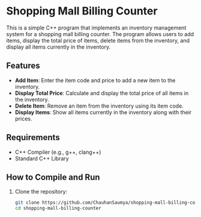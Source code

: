 # Shopping Mall Billing Counter

This is a simple C++ program that implements an inventory management system for a shopping mall billing counter. The program allows users to add items, display the total price of items, delete items from the inventory, and display all items currently in the inventory.

## Features

- **Add Item**: Enter the item code and price to add a new item to the inventory.
- **Display Total Price**: Calculate and display the total price of all items in the inventory.
- **Delete Item**: Remove an item from the inventory using its item code.
- **Display Items**: Show all items currently in the inventory along with their prices.

## Requirements

- C++ Compiler (e.g., g++, clang++)
- Standard C++ Library

## How to Compile and Run

1. Clone the repository:
   ```bash
   git clone https://github.com/ChauhanSaumya/shopping-mall-billing-counter.git
   cd shopping-mall-billing-counter

